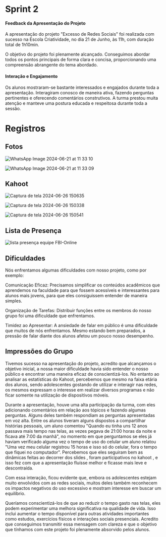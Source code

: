 # Sprint 2

#### Feedback da Apresentação do Projeto
A apresentação do projeto "Excesso de Redes Sociais" foi realizada com sucesso na Escola Criatividade, no dia 21 de Junho, às 11h, com duração total de 1h10min.

O objetivo do projeto foi plenamente alcançado. Conseguimos abordar todos os pontos principais de forma clara e concisa, proporcionando uma compreensão abrangente do tema abordado.

#### Interação e Engajamento
Os alunos mostraram-se bastante interessados e engajados durante toda a apresentação. Interagiram conosco de maneira ativa, fazendo perguntas pertinentes e oferecendo comentários construtivos. A turma prestou muita atenção e manteve uma postura educada e respeitosa durante toda a sessão.

# Registros

## Fotos

![WhatsApp Image 2024-06-21 at 11 33 10](https://github.com/ICEI-PUC-Minas-PPC-CC/ppc-cc-2024-1-ment2-manha-fbi_aplicativosonlines/assets/161269703/28ffee75-f7d2-4f81-aca6-f0b22354c502)

![WhatsApp Image 2024-06-21 at 11 33 09](https://github.com/ICEI-PUC-Minas-PPC-CC/ppc-cc-2024-1-ment2-manha-fbi_aplicativosonlines/assets/161269703/b338ae9a-e770-47d4-9260-a415d13b66ca)


## Kahoot

![Captura de tela 2024-06-26 150635](https://github.com/ICEI-PUC-Minas-PPC-CC/ppc-cc-2024-1-ment2-manha-fbi_aplicativosonlines/assets/161664487/66e82734-4a07-448c-a8d9-ed6c9a8752cc)

![Captura de tela 2024-06-26 150338](https://github.com/ICEI-PUC-Minas-PPC-CC/ppc-cc-2024-1-ment2-manha-fbi_aplicativosonlines/assets/161664487/5b4f0409-cf56-4fae-9ab6-0f0ca966c028)

![Captura de tela 2024-06-26 150541](https://github.com/ICEI-PUC-Minas-PPC-CC/ppc-cc-2024-1-ment2-manha-fbi_aplicativosonlines/assets/161664487/558c5731-a74f-4ce0-bc00-a7702f7b9929)


## Lista de Presença

![lista presença equipe FBI-Online](https://github.com/ICEI-PUC-Minas-PPC-CC/ppc-cc-2024-1-ment2-manha-fbi_aplicativosonlines/assets/81312361/05061bb6-5723-4005-8e73-4e0fe797c430)

## Dificuldades

Nós enfrentamos algumas dificuldades com nosso projeto, como por exemplo:

Comunicação Eficaz: Precisamos simplificar os conteúdos acadêmicos que aprendemos na faculdade para que fossem acessíveis e interessantes para alunos mais jovens, para que eles consiguissem entender de maneira simples.

Organização de Tarefas: Distribuir funções entre os membros do nosso grupo foi uma dificuldade que enfrentamos.

Timidez ao Apresentar: A ansiedade de falar em público é uma dificuldade que muitos de nós enfrentamos. Mesmo estando bem preparados, a pressão de falar diante dos alunos afetou um pouco nosso desempenho.

## Impressões do Grupo

Tivemos sucesso na apresentação do projeto, acredito que alcançamos o objetivo inicial, a nossa maior dificuldade havia sido entender o nosso público e encontrar uma maneira eficaz de conscientizá-los. No entanto ao analisar as estatísticas do Kahoot, percebemos que mesmo na faixa etária dos alunos, sendo adolescentes gostando de utilizar e interagir nas redes, os mesmos expressam o interesse em realizar diversos programas e não ficar somente na utilização de dispositivos móveis.

Durante a apresentação, houve uma alta participação da turma, com eles adicionando comentários em relação aos tópicos e fazendo algumas perguntas. Alguns deles também respondiam as perguntas apresentadas em voz alta. Entre os alunos tiveram alguns dispostos a compartilhar histórias pessoais, um aluno comentou "Quando eu tinha uns 12 anos passava mais tempo nas telas, as vezes pegava de 21:00 horas da noite e ficava até 7:00 da manhã", no momento em que perguntamos se eles já haviam verificado alguma vez o tempo de uso do celular um aluno relatou "Uma vez meu celular registrou 15 horas e isso só do celular, fora o tempo que fiquei no computador". Percebemos que eles seguiram bem as dinâmicas feitas ao decorrer dos slides , foram participativos no kahoot , e isso fez com que a apresentação fluísse melhor e ficasse mais leve e descontraída.

Com essa interação, ficou evidente que, embora os adolescentes estejam muito envolvidos com as redes sociais, muitos deles também reconhecem os impactos negativos do uso excessivo e mostram interesse em buscar um equilíbrio.

Queríamos conscientizá-los de que ao reduzir o tempo gasto nas telas, eles podem experimentar uma melhora significativa na qualidade de vida. Isso inclui aumentar o tempo disponível para outras atividades importantes como estudos, exercícios físicos e interações sociais presenciais. Acredito que conseguimos transmitir essa mensagem com clareza e que o objetivo que tínhamos com este projeto foi plenamente absorvido pelos alunos.


